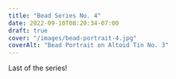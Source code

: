 ```yaml
---
title: "Bead Series No. 4"
date: 2022-09-10T08:20:34-07:00
draft: true
cover: "/images/bead-portrait-4.jpg"
coverAlt: "Bead Portrait on Altoid Tin No. 3"
---
```


Last of the series!